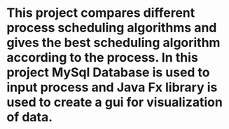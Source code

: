 # This project compares different process scheduling algorithms and gives the best scheduling algorithm according to the process. In this project MySql Database is used to input process and Java Fx library is used to create a gui for visualization of data.
 
